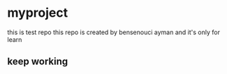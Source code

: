 # myproject
this is test repo
this repo is created by bensenouci ayman and it's only for learn 
<h2>keep working</h2>
